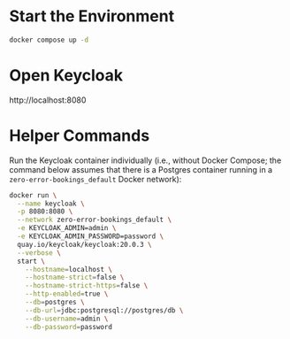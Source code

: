 # Start the Environment

```bash
docker compose up -d
```

# Open Keycloak

http://localhost:8080

# Helper Commands

Run the Keycloak container individually (i.e., without Docker Compose; the command below assumes that there is a Postgres container running in a `zero-error-bookings_default` Docker network):

```bash
docker run \
  --name keycloak \
  -p 8080:8080 \
  --network zero-error-bookings_default \
  -e KEYCLOAK_ADMIN=admin \
  -e KEYCLOAK_ADMIN_PASSWORD=password \
  quay.io/keycloak/keycloak:20.0.3 \
  --verbose \
  start \
    --hostname=localhost \
    --hostname-strict=false \
    --hostname-strict-https=false \
    --http-enabled=true \
    --db=postgres \
    --db-url=jdbc:postgresql://postgres/db \
    --db-username=admin \
    --db-password=password
```
